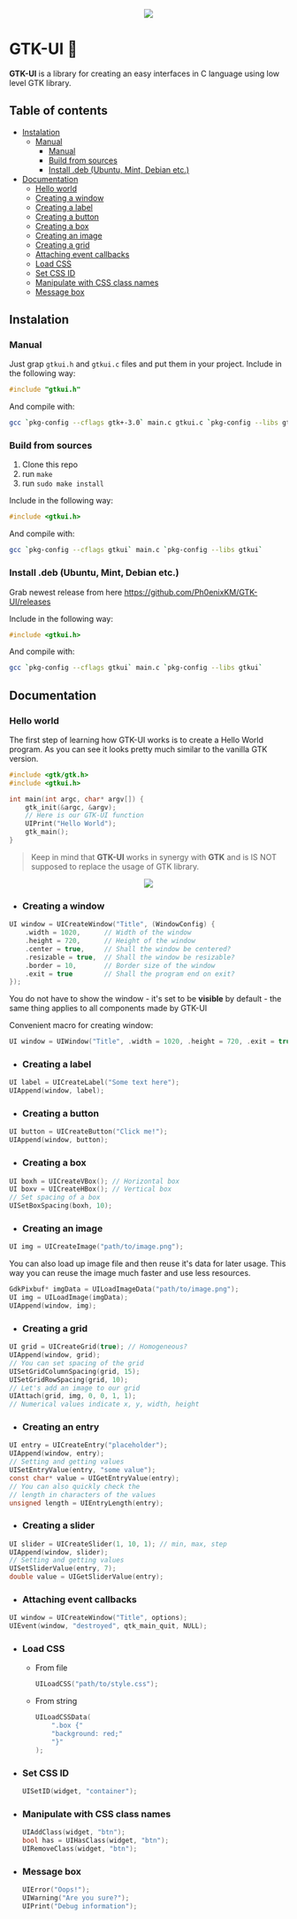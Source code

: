 <div align="center">
    <img src="img/liblogo.png">
</div>

# GTK-UI 🎨

**GTK-UI** is a library for creating an easy interfaces in C language using low level GTK library.

## Table of contents

* [Instalation](#Instalation)
    * [Manual](#Manual)
        * [Manual](#Manual)
        * [Build from sources](#Build-from-sources)
        * [Install .deb (Ubuntu, Mint, Debian etc.)](#Install-deb-Ubuntu-Mint-Debian-etc)
* [Documentation](#Documentation)
    * [Hello world](#Hello-world)
    * [Creating a window](#Creating-a-window)
    * [Creating a label](#Creating-a-label)
    * [Creating a button](#Creating-a-button)
    * [Creating a box](#Creating-a-box)
    * [Creating an image](#Creating-an-image)
    * [Creating a grid](#Creating-a-grid)
    * [Attaching event callbacks](#Attaching-event-callbacks)
    * [Load CSS](#Load-CSS)
    * [Set CSS ID](#Set-CSS-ID)
    * [Manipulate with CSS class names](#Manipulate-with-CSS-class-names)
    * [Message box](-Message-box)

## Instalation

### Manual
Just grap `gtkui.h` and `gtkui.c` files and put them in your project.
Include in the following way:

```c
#include "gtkui.h"
```

And compile with:

```bash
gcc `pkg-config --cflags gtk+-3.0` main.c gtkui.c `pkg-config --libs gtk+-3.0`
```

### Build from sources
1. Clone this repo
2. run `make`
3. run `sudo make install`

Include in the following way:

```c
#include <gtkui.h>
```

And compile with:

```bash
gcc `pkg-config --cflags gtkui` main.c `pkg-config --libs gtkui`
```

### Install .deb (Ubuntu, Mint, Debian etc.)
Grab newest release from here https://github.com/Ph0enixKM/GTK-UI/releases

Include in the following way:

```c
#include <gtkui.h>
```

And compile with:

```bash
gcc `pkg-config --cflags gtkui` main.c `pkg-config --libs gtkui`
```


## Documentation

### Hello world

The first step of learning how GTK-UI works is to create a Hello World program. As you can see it looks pretty much similar to the vanilla GTK version.

```c
#include <gtk/gtk.h>
#include <gtkui.h>

int main(int argc, char* argv[]) {
    gtk_init(&argc, &argv);
    // Here is our GTK-UI function
    UIPrint("Hello World");
    gtk_main();
}
```

> Keep in mind that **GTK-UI** works in synergy with **GTK** and is IS NOT supposed to replace the usage of GTK library.

<div align="center">
    <img src="img/hello.png">
</div>

- ### Creating a window

```c
UI window = UICreateWindow("Title", (WindowConfig) {
    .width = 1020,      // Width of the window
    .height = 720,      // Height of the window
    .center = true,     // Shall the window be centered?
    .resizable = true,  // Shall the window be resizable?
    .border = 10,       // Border size of the window
    .exit = true        // Shall the program end on exit?
});
```

You do not have to show the window - it's set to be **visible** by default - the same thing applies to all components made by GTK-UI

Convenient macro for creating window:
```c
UI window = UIWindow("Title", .width = 1020, .height = 720, .exit = true);
```

- ### Creating a label

```c
UI label = UICreateLabel("Some text here");
UIAppend(window, label);
```

- ### Creating a button

```c
UI button = UICreateButton("Click me!");
UIAppend(window, button);
```

- ### Creating a box

```c
UI boxh = UICreateVBox(); // Horizontal box
UI boxv = UICreateHBox(); // Vertical box
// Set spacing of a box
UISetBoxSpacing(boxh, 10);
```

- ### Creating an image

```c
UI img = UICreateImage("path/to/image.png");
```

You can also load up image file and then reuse it's data for later usage. This way you can reuse the image much faster and use less resources.

```c
GdkPixbuf* imgData = UILoadImageData("path/to/image.png");
UI img = UILoadImage(imgData);
UIAppend(window, img);
```

- ### Creating a grid

```c
UI grid = UICreateGrid(true); // Homogeneous?
UIAppend(window, grid);
// You can set spacing of the grid
UISetGridColumnSpacing(grid, 15);
UISetGridRowSpacing(grid, 10);
// Let's add an image to our grid
UIAttach(grid, img, 0, 0, 1, 1);
// Numerical values indicate x, y, width, height
```

- ### Creating an entry

```c
UI entry = UICreateEntry("placeholder");
UIAppend(window, entry);
// Setting and getting values
UISetEntryValue(entry, "some value");
const char* value = UIGetEntryValue(entry);
// You can also quickly check the 
// length in characters of the values
unsigned length = UIEntryLength(entry);
```

- ### Creating a slider

```c
UI slider = UICreateSlider(1, 10, 1); // min, max, step
UIAppend(window, slider);
// Setting and getting values
UISetSliderValue(entry, 7);
double value = UIGetSliderValue(entry);
```


- ### Attaching event callbacks

```c
UI window = UICreateWindow("Title", options);
UIEvent(window, "destroyed", qtk_main_quit, NULL);
```

- ### Load CSS
  
  - From file
    
    ```c
    UILoadCSS("path/to/style.css");
    ```
  
  - From string
    
    ```c
    UILoadCSSData(
        ".box {"
        "background: red;"
        "}"
    );
    ```

- ### Set CSS ID
  
  ```c
  UISetID(widget, "container");
  ```

- ### Manipulate with CSS class names
  
  ```c
  UIAddClass(widget, "btn");
  bool has = UIHasClass(widget, "btn");
  UIRemoveClass(widget, "btn");
  ```

- ### Message box
  
  ```c
  UIError("Oops!");
  UIWarning("Are you sure?");
  UIPrint("Debug information");
  ```
  
  
